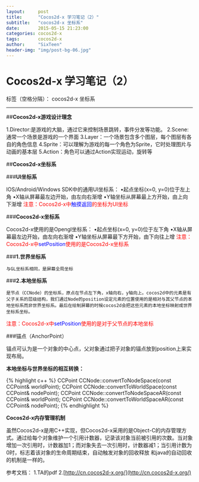 ```yaml
---
layout:     post
title:      "Cocos2d-x 学习笔记（2）"
subtitle:   "cocos2d-x 坐标系"
date:       2015-05-15 21:23:00
categories: cocos2d-x
tags:       cocos2d-x
author:     "SixTeen"
header-img: "img/post-bg-06.jpg"
---
```


# Cocos2d-x 学习笔记（2）

标签（空格分隔）： cocos2d-x 坐标系

---

##**Cocos2d-x游戏设计理念**

1.Director:是游戏的大脑，通过它来控制场景跳转，事件分发等功能。
2.Scene:通常一个场景是游戏的一个界面
3.Layer：一个场景包含多个图层，每个图层有各自的角色信息
4.Sprite：可以理解为游戏的每一个角色为Sprite，它时处理图片与动画的基本层
5.Action：角色可以通过Action实现运动，旋转等

##**Cocos2d-x坐标系**

###**UI坐标系**

IOS/Android/Windows SDK中的通用UI坐标系：
•起点坐标(x=0, y=0)位于左上角
•X轴从屏幕最左边开始，由左向右渐增
•Y轴坐标从屏幕最上方开始，由上向下渐增
<font color = "red">
注意：Cocos2d-x中<font color = "blue">触摸返回</font>的坐标为UI坐标
</font>

###**Cocos2d-x坐标系**

Cocos2d-x使用的是Opengl坐标系：
•起点坐标(x=0, y=0)位于左下角
•X轴从屏幕最左边开始，由左向右渐增
•Y轴坐标从屏幕最下方开始，由下向往上增
<font color = "red">
注意：Cocos2d-x中<font color = "blue">setPosition</font>使用的是Cocos2d-x坐标系
</font>

###**1.世界坐标系**

    与GL坐标系相同，是屏幕全局坐标
###**2.本地坐标系**

    是节点（CCNode）的坐标系，原点在节点左下角，x轴向右，y轴向上。cocos2d中的元素是有父子关系的层级结构，我们通过Node的position设定元素的位置使用的是相对与其父节点的本地坐标系而非世界坐标系。最后在绘制屏幕的时候cocos2d会把这些元素的本地坐标映射成世界坐标系坐标。
<font color="red">
    注意：Cocos2d-x中<font color = "blue">setPosition</font>使用的是对于父节点的本地坐标
</font>

###锚点（AnchorPoint）

锚点可认为是一个对象的中心点，父对象通过把子对象的锚点放到position上来实现布局。


**本地坐标与世界坐标的相互转换：**

{% highlight c++ %}
CCPoint CCNode::convertToNodeSpace(const CCPoint& worldPoint);
CCPoint CCNode::convertToWorldSpace(const CCPoint& nodePoint);
CCPoint CCNode::convertToNodeSpaceAR(const CCPoint& worldPoint);
CCPoint CCNode::convertToWorldSpaceAR(const CCPoint& nodePoint);
{% endhighlight %}

**Cocos2d-x内存管理机制**

虽然Cocos2d-x是用C++实现，但Cocos2d-x采用的是Object-C的内存管理方式。通过给每个对象维护一个引用计数器，记录该对象当前被引用的次数。当对象增加一次引用时，计数器加1；而对象失去一次引用时，计数器减1；当引用计数为0时，标志着该对象的生命周期结束，自动触发对象的回收释放
和java的自动回收的机制是一样的。


参考文档：
1.TA的pdf
2.[http://cn.cocos2d-x.org/](http://cn.cocos2d-x.org/)